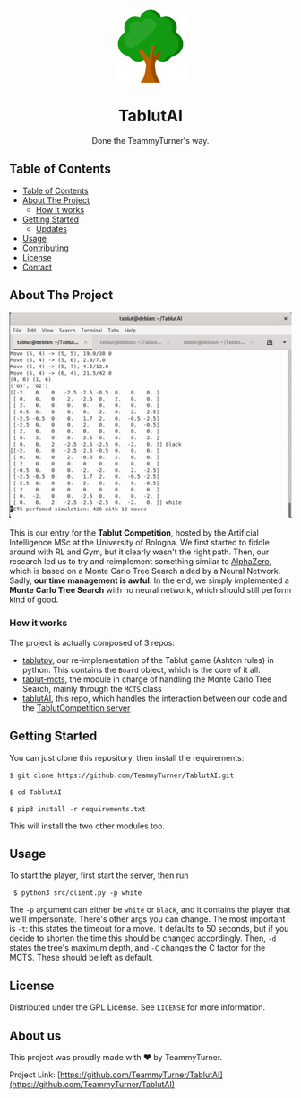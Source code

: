 <!-- PROJECT LOGO -->
<br />
<p align="center">
  <a href="https://github.com/TeammyTurner/TablutAI">
    <img src="res/tree.png" alt="Logo" width="130" height="130">
  </a>
  <h1 align="center">TablutAI</h1>

  <p align="center">
    Done the TeammyTurner's way.
  </p>
</p>

<!-- TABLE OF CONTENTS -->

## Table of Contents

- [Table of Contents](#table-of-contents)
- [About The Project](#about-the-project)
  - [How it works](#how-it-works)
- [Getting Started](#getting-started)
  - [Updates](#updates)
- [Usage](#usage)
- [Contributing](#contributing)
- [License](#license)
- [Contact](#contact)

<!-- ABOUT THE PROJECT -->

## About The Project

![Product Name Screen Shot][screenshot]

This is our entry for the **Tablut Competition**, hosted by the Artificial Intelligence MSc at the University of Bologna. We first started to fiddle around with RL and Gym, but it clearly wasn't the right path. Then, our research led us to try and reimplement something similar to [AlphaZero](https://it.wikipedia.org/wiki/AlphaZero), which is based on a Monte Carlo Tree Search aided by a Neural Network. Sadly, **our time management is awful**. In the end, we simply implemented a **Monte Carlo Tree Search** with no neural network, which should still perform kind of good.

### How it works

The project is actually composed of 3 repos:

- [tablutpy](https://github.com/TeammyTurner/tablutpy), our re-implementation of the Tablut game (Ashton rules) in python. This contains the `Board` object, which is the core of it all.
- [tablut-mcts](https://github.com/TeammyTurner/tablut-mcts), the module in charge of handling the Monte Carlo Tree Search, mainly through the `MCTS` class
- [tablutAI](#), this repo, which handles the interaction between our code and the [TablutCompetition server](https://github.com/AGalassi/TablutCompetition/)

<!-- GETTING STARTED -->

## Getting Started

You can just clone this repository, then install the requirements:

```
$ git clone https://github.com/TeammyTurner/TablutAI.git
```

```
$ cd TablutAI
```

```
$ pip3 install -r requirements.txt
```

This will install the two other modules too.

## Usage

To start the player, first start the server, then run

```
 $ python3 src/client.py -p white
```

The `-p` argument can either be `white` or `black`, and it contains the player that we'll impersonate.
There's other args you can change. The most important is `-t`: this states the timeout for a move. It defaults to 50 seconds, but if you decide to shorten the time this should be changed accordingly.
Then, `-d` states the tree's maximum depth, and `-C` changes the C factor for the MCTS. These should be left as default.

## License

Distributed under the GPL License. See `LICENSE` for more information.

<!-- CONTACT -->

## About us

This project was proudly made with ❤️ by TeammyTurner.

Project Link: [https://github.com/TeammyTurner/TablutAI](https://github.com/TeammyTurner/TablutAI)

[screenshot]: res/terminal.gif "Screenshot"
